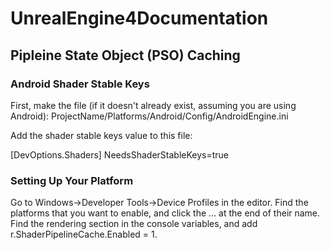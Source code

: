 # UnrealEngine4Documentation

## Pipleine State Object (PSO) Caching

### Android Shader Stable Keys

First, make the file (if it doesn't already exist, assuming you are using Android):
ProjectName/Platforms/Android/Config/AndroidEngine.ini

Add the shader stable keys value to this file:

[DevOptions.Shaders]
NeedsShaderStableKeys=true

### Setting Up Your Platform
Go to Windows->Developer Tools->Device Profiles in the editor.
Find the platforms that you want to enable, and click the … at the end of their name.
Find the rendering section in the console variables, and add r.ShaderPipelineCache.Enabled = 1.

